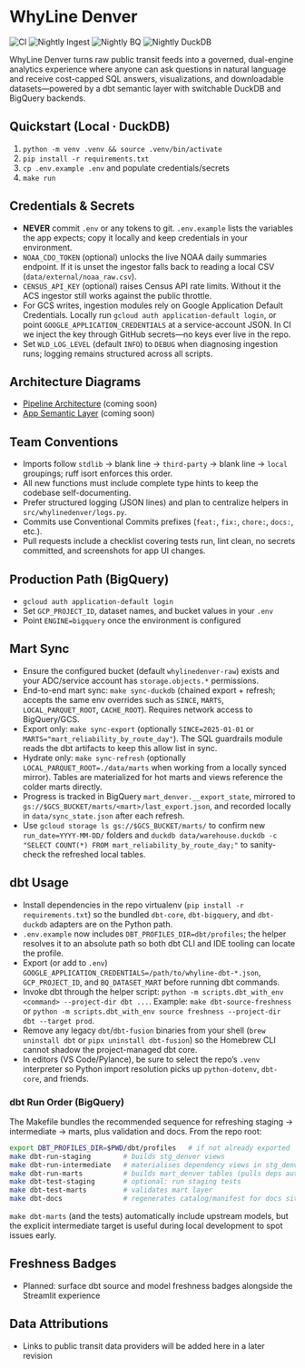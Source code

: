 # WhyLine Denver
![CI](https://github.com/medsidd/whyline-denver/actions/workflows/ci.yml/badge.svg)
![Nightly Ingest](https://github.com/medsidd/whyline-denver/actions/workflows/nightly-ingest.yml/badge.svg)
![Nightly BQ](https://github.com/medsidd/whyline-denver/actions/workflows/nightly-bq.yml/badge.svg)
![Nightly DuckDB](https://github.com/medsidd/whyline-denver/actions/workflows/nightly-duckdb.yml/badge.svg)


WhyLine Denver turns raw public transit feeds into a governed, dual-engine analytics experience where anyone can ask questions in natural language and receive cost-capped SQL answers, visualizations, and downloadable datasets—powered by a dbt semantic layer with switchable DuckDB and BigQuery backends.

## Quickstart (Local · DuckDB)

1. `python -m venv .venv && source .venv/bin/activate`
2. `pip install -r requirements.txt`
3. `cp .env.example .env` and populate credentials/secrets
4. `make run`

## Credentials & Secrets

- **NEVER** commit `.env` or any tokens to git. `.env.example` lists the variables the app expects; copy it locally and keep credentials in your environment.
- `NOAA_CDO_TOKEN` (optional) unlocks the live NOAA daily summaries endpoint. If it is unset the ingestor falls back to reading a local CSV (`data/external/noaa_raw.csv`).
- `CENSUS_API_KEY` (optional) raises Census API rate limits. Without it the ACS ingestor still works against the public throttle.
- For GCS writes, ingestion modules rely on Google Application Default Credentials. Locally run `gcloud auth application-default login`, or point `GOOGLE_APPLICATION_CREDENTIALS` at a service-account JSON. In CI we inject the key through GitHub secrets—no keys ever live in the repo.
- Set `WLD_LOG_LEVEL` (default `INFO`) to `DEBUG` when diagnosing ingestion runs; logging remains structured across all scripts.

## Architecture Diagrams

- [Pipeline Architecture](docs/pipeline_architecture.drawio) (coming soon)
- [App Semantic Layer](docs/app_semantic_layer.drawio) (coming soon)

## Team Conventions

- Imports follow `stdlib` → blank line → `third-party` → blank line → `local` groupings; ruff isort enforces this order.
- All new functions must include complete type hints to keep the codebase self-documenting.
- Prefer structured logging (JSON lines) and plan to centralize helpers in `src/whylinedenver/logs.py`.
- Commits use Conventional Commits prefixes (`feat:`, `fix:`, `chore:`, `docs:`, etc.).
- Pull requests include a checklist covering tests run, lint clean, no secrets committed, and screenshots for app UI changes.

## Production Path (BigQuery)

- `gcloud auth application-default login`
- Set `GCP_PROJECT_ID`, dataset names, and bucket values in your `.env`
- Point `ENGINE=bigquery` once the environment is configured

## Mart Sync

- Ensure the configured bucket (default `whylinedenver-raw`) exists and your ADC/service account has `storage.objects.*` permissions.
- End-to-end mart sync: `make sync-duckdb` (chained export + refresh; accepts the same env overrides such as `SINCE`, `MARTS`, `LOCAL_PARQUET_ROOT`, `CACHE_ROOT`). Requires network access to BigQuery/GCS.
- Export only: `make sync-export` (optionally `SINCE=2025-01-01` or `MARTS="mart_reliability_by_route_day"`). The SQL guardrails module reads the dbt artifacts to keep this allow list in sync.
- Hydrate only: `make sync-refresh` (optionally `LOCAL_PARQUET_ROOT=./data/marts` when working from a locally synced mirror). Tables are materialized for hot marts and views reference the colder marts directly.
- Progress is tracked in BigQuery `mart_denver.__export_state`, mirrored to `gs://$GCS_BUCKET/marts/<mart>/last_export.json`, and recorded locally in `data/sync_state.json` after each refresh.
- Use `gcloud storage ls gs://$GCS_BUCKET/marts/` to confirm new `run_date=YYYY-MM-DD/` folders and `duckdb data/warehouse.duckdb -c "SELECT COUNT(*) FROM mart_reliability_by_route_day;"` to sanity-check the refreshed local tables.

## dbt Usage

- Install dependencies in the repo virtualenv (`pip install -r requirements.txt`) so the bundled `dbt-core`, `dbt-bigquery`, and `dbt-duckdb` adapters are on the Python path.
- `.env.example` now includes `DBT_PROFILES_DIR=dbt/profiles`; the helper resolves it to an absolute path so both dbt CLI and IDE tooling can locate the profile.
- Export (or add to `.env`) `GOOGLE_APPLICATION_CREDENTIALS=/path/to/whyline-dbt-*.json`, `GCP_PROJECT_ID`, and `BQ_DATASET_MART` before running dbt commands.
- Invoke dbt through the helper script: `python -m scripts.dbt_with_env <command> --project-dir dbt ...`. Example: `make dbt-source-freshness` or `python -m scripts.dbt_with_env source freshness --project-dir dbt --target prod`.
- Remove any legacy `dbt`/`dbt-fusion` binaries from your shell (`brew uninstall dbt` or `pipx uninstall dbt-fusion`) so the Homebrew CLI cannot shadow the project-managed dbt core.
- In editors (VS Code/Pylance), be sure to select the repo’s `.venv` interpreter so Python import resolution picks up `python-dotenv`, `dbt-core`, and friends.

### dbt Run Order (BigQuery)

The Makefile bundles the recommended sequence for refreshing staging → intermediate → marts, plus validation and docs. From the repo root:

```bash
export DBT_PROFILES_DIR=$PWD/dbt/profiles   # if not already exported
make dbt-run-staging        # builds stg_denver views
make dbt-run-intermediate   # materialises dependency views in stg_denver
make dbt-run-marts          # builds mart_denver tables (pulls deps automatically)
make dbt-test-staging       # optional: run staging tests
make dbt-test-marts         # validates mart layer
make dbt-docs               # regenerates catalog/manifest for docs site
```

`make dbt-marts` (and the tests) automatically include upstream models, but the explicit intermediate target is useful during local development to spot issues early.

## Freshness Badges

- Planned: surface dbt source and model freshness badges alongside the Streamlit experience

## Data Attributions

- Links to public transit data providers will be added here in a later revision